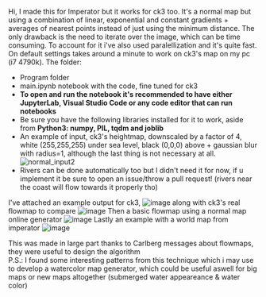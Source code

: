 Hi, I made this for Imperator but it works for ck3 too. It's a normal map but using a combination of linear, exponential and constant gradients + averages of nearest points instead of just using the minimum distance. The only drawback is the need to iterate over the image, which can be time consuming. To account for it i've also used paralellization and it's quite fast. On default settings takes around a minute to work on ck3's map on my pc (i7 4790k). The folder:
- Program folder
- main.ipynb notebook with the code, fine tuned for ck3
- **To open and run the notebook it's recommended to have either JupyterLab, Visual Studio Code or any code editor that can run notebooks**
- Be sure you have the following libraries installed for it to work, aside from **Python3: numpy, PIL, tqdm and joblib**
- An example of input, ck3's heightmap, downscaled by a factor of 4, white (255,255,255) under sea level, black (0,0,0) above + gaussian blur with radius=1, although the last thing is not necessary at all.
![normal_input2](https://user-images.githubusercontent.com/52839915/175094023-2860834a-66a6-487c-8b12-456b15b10aa1.png)
- Rivers can be done automatically too but I didn't need it for now, if u implement it be sure to open an issue/throw a pull request! (rivers near the coast will flow towards it properly tho)

I've attached an example output for ck3, ![image](https://user-images.githubusercontent.com/52839915/175093775-eafbe03c-b025-4ecf-8577-585f2a701617.png) along with ck3's real flowmap to compare ![image](https://user-images.githubusercontent.com/52839915/175093858-a5b5e927-4258-48a5-9421-95446e458170.png)
Then a basic flowmap using a normal map online generator ![image](https://user-images.githubusercontent.com/52839915/175093908-4bb28cbc-3684-4381-b11d-b3f404572cd4.png)
Lastly an example with a world map from imperator ![image](https://user-images.githubusercontent.com/52839915/175093934-d2353273-4e32-46cb-b122-710305fb6fee.png)

This was made in large part thanks to Carlberg messages about flowmaps, they were useful to design the algorithm  
P.S.: I found some interesting patterns from this technique which i may use to develop a watercolor map generator, which could be useful aswell for big maps or new maps altogether (submerged water appeareance & water color)
